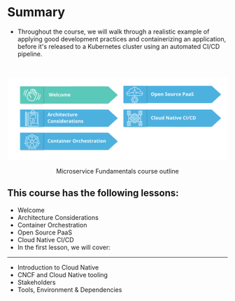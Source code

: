 # Summary

- Throughout the course, we will walk through a realistic example of applying good development practices and containerizing an application, 
before it's released to a Kubernetes cluster using an automated CI/CD pipeline.

<br>

<div align = "center">

![img](https://github.com/akrish4/SUSE-Cloud-Native-Fundamentals/blob/main/lesson1/image1.png)


Microservice Fundamentals course outline
  

</div>

## This course has the following lessons:

- Welcome
- Architecture Considerations
- Container Orchestration
- Open Source PaaS
- Cloud Native CI/CD
- In the first lesson, we will cover:
- --------
- Introduction to Cloud Native
- CNCF and Cloud Native tooling
- Stakeholders
- Tools, Environment & Dependencies

